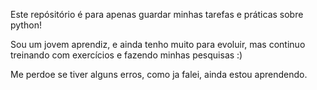 Este repósitório é para apenas guardar minhas tarefas e práticas sobre python!

Sou um jovem aprendiz, e ainda tenho muito para evoluir, mas continuo treinando com exercícios e fazendo minhas pesquisas :)

Me perdoe se tiver alguns erros, como ja falei, ainda estou aprendendo.